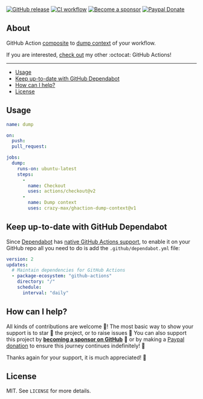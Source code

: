 [![GitHub release](https://img.shields.io/github/release/crazy-max/ghaction-dump-context.svg?style=flat-square)](https://github.com/crazy-max/ghaction-dump-context/releases/latest)
[![CI workflow](https://img.shields.io/github/workflow/status/crazy-max/ghaction-dump-context/ci?label=ci&logo=github&style=flat-square)](https://github.com/crazy-max/ghaction-dump-context/actions?workflow=test)
[![Become a sponsor](https://img.shields.io/badge/sponsor-crazy--max-181717.svg?logo=github&style=flat-square)](https://github.com/sponsors/crazy-max)
[![Paypal Donate](https://img.shields.io/badge/donate-paypal-00457c.svg?logo=paypal&style=flat-square)](https://www.paypal.me/crazyws)

## About

GitHub Action [composite](https://docs.github.com/en/actions/creating-actions/creating-a-composite-run-steps-action) to [dump context](https://docs.github.com/en/actions/reference/context-and-expression-syntax-for-github-actions#example-printing-context-information-to-the-log-file) of your workflow.

If you are interested, [check out](https://git.io/Je09Y) my other :octocat: GitHub Actions!

___

* [Usage](#usage)
* [Keep up-to-date with GitHub Dependabot](#keep-up-to-date-with-github-dependabot)
* [How can I help?](#how-can-i-help)
* [License](#license)

## Usage

```yaml
name: dump

on:
  push:
  pull_request:

jobs:
  dump:
    runs-on: ubuntu-latest
    steps:
      -
        name: Checkout
        uses: actions/checkout@v2
      -
        name: Dump context
        uses: crazy-max/ghaction-dump-context@v1
```

## Keep up-to-date with GitHub Dependabot

Since [Dependabot](https://docs.github.com/en/github/administering-a-repository/keeping-your-actions-up-to-date-with-github-dependabot)
has [native GitHub Actions support](https://docs.github.com/en/github/administering-a-repository/configuration-options-for-dependency-updates#package-ecosystem),
to enable it on your GitHub repo all you need to do is add the `.github/dependabot.yml` file:

```yaml
version: 2
updates:
  # Maintain dependencies for GitHub Actions
  - package-ecosystem: "github-actions"
    directory: "/"
    schedule:
      interval: "daily"
```

## How can I help?

All kinds of contributions are welcome :raised_hands:! The most basic way to show your support is to star :star2: the project, or to raise issues :speech_balloon: You can also support this project by [**becoming a sponsor on GitHub**](https://github.com/sponsors/crazy-max) :clap: or by making a [Paypal donation](https://www.paypal.me/crazyws) to ensure this journey continues indefinitely! :rocket:

Thanks again for your support, it is much appreciated! :pray:

## License

MIT. See `LICENSE` for more details.
